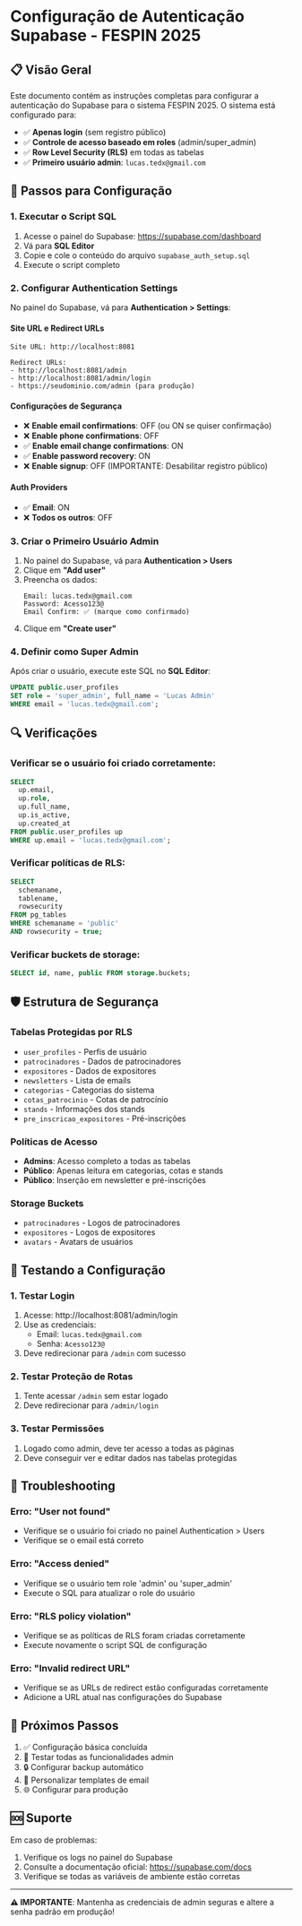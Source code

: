 # Configuração de Autenticação Supabase - FESPIN 2025

## 📋 Visão Geral

Este documento contém as instruções completas para configurar a autenticação do Supabase para o sistema FESPIN 2025. O sistema está configurado para:

- ✅ **Apenas login** (sem registro público)
- ✅ **Controle de acesso baseado em roles** (admin/super_admin)
- ✅ **Row Level Security (RLS)** em todas as tabelas
- ✅ **Primeiro usuário admin**: `lucas.tedx@gmail.com`

## 🚀 Passos para Configuração

### 1. Executar o Script SQL

1. Acesse o painel do Supabase: https://supabase.com/dashboard
2. Vá para **SQL Editor**
3. Copie e cole o conteúdo do arquivo `supabase_auth_setup.sql`
4. Execute o script completo

### 2. Configurar Authentication Settings

No painel do Supabase, vá para **Authentication > Settings**:

#### Site URL e Redirect URLs
```
Site URL: http://localhost:8081

Redirect URLs:
- http://localhost:8081/admin
- http://localhost:8081/admin/login
- https://seudominio.com/admin (para produção)
```

#### Configurações de Segurança
- ❌ **Enable email confirmations**: OFF (ou ON se quiser confirmação)
- ❌ **Enable phone confirmations**: OFF
- ✅ **Enable email change confirmations**: ON
- ✅ **Enable password recovery**: ON
- ❌ **Enable signup**: OFF (IMPORTANTE: Desabilitar registro público)

#### Auth Providers
- ✅ **Email**: ON
- ❌ **Todos os outros**: OFF

### 3. Criar o Primeiro Usuário Admin

1. No painel do Supabase, vá para **Authentication > Users**
2. Clique em **"Add user"**
3. Preencha os dados:
   ```
   Email: lucas.tedx@gmail.com
   Password: Acesso123@
   Email Confirm: ✅ (marque como confirmado)
   ```
4. Clique em **"Create user"**

### 4. Definir como Super Admin

Após criar o usuário, execute este SQL no **SQL Editor**:

```sql
UPDATE public.user_profiles 
SET role = 'super_admin', full_name = 'Lucas Admin'
WHERE email = 'lucas.tedx@gmail.com';
```

## 🔍 Verificações

### Verificar se o usuário foi criado corretamente:
```sql
SELECT 
  up.email,
  up.role,
  up.full_name,
  up.is_active,
  up.created_at
FROM public.user_profiles up
WHERE up.email = 'lucas.tedx@gmail.com';
```

### Verificar políticas de RLS:
```sql
SELECT 
  schemaname,
  tablename,
  rowsecurity
FROM pg_tables 
WHERE schemaname = 'public' 
AND rowsecurity = true;
```

### Verificar buckets de storage:
```sql
SELECT id, name, public FROM storage.buckets;
```

## 🛡️ Estrutura de Segurança

### Tabelas Protegidas por RLS
- `user_profiles` - Perfis de usuário
- `patrocinadores` - Dados de patrocinadores
- `expositores` - Dados de expositores
- `newsletters` - Lista de emails
- `categorias` - Categorias do sistema
- `cotas_patrocinio` - Cotas de patrocínio
- `stands` - Informações dos stands
- `pre_inscricao_expositores` - Pré-inscrições

### Políticas de Acesso
- **Admins**: Acesso completo a todas as tabelas
- **Público**: Apenas leitura em categorias, cotas e stands
- **Público**: Inserção em newsletter e pré-inscrições

### Storage Buckets
- `patrocinadores` - Logos de patrocinadores
- `expositores` - Logos de expositores
- `avatars` - Avatars de usuários

## 🧪 Testando a Configuração

### 1. Testar Login
1. Acesse: http://localhost:8081/admin/login
2. Use as credenciais:
   - Email: `lucas.tedx@gmail.com`
   - Senha: `Acesso123@`
3. Deve redirecionar para `/admin` com sucesso

### 2. Testar Proteção de Rotas
1. Tente acessar `/admin` sem estar logado
2. Deve redirecionar para `/admin/login`

### 3. Testar Permissões
1. Logado como admin, deve ter acesso a todas as páginas
2. Deve conseguir ver e editar dados nas tabelas protegidas

## 🚨 Troubleshooting

### Erro: "User not found"
- Verifique se o usuário foi criado no painel Authentication > Users
- Verifique se o email está correto

### Erro: "Access denied"
- Verifique se o usuário tem role 'admin' ou 'super_admin'
- Execute o SQL para atualizar o role do usuário

### Erro: "RLS policy violation"
- Verifique se as políticas de RLS foram criadas corretamente
- Execute novamente o script SQL de configuração

### Erro: "Invalid redirect URL"
- Verifique se as URLs de redirect estão configuradas corretamente
- Adicione a URL atual nas configurações do Supabase

## 📝 Próximos Passos

1. ✅ Configuração básica concluída
2. 🔄 Testar todas as funcionalidades admin
3. 🔒 Configurar backup automático
4. 📧 Personalizar templates de email
5. 🌐 Configurar para produção

## 🆘 Suporte

Em caso de problemas:
1. Verifique os logs no painel do Supabase
2. Consulte a documentação oficial: https://supabase.com/docs
3. Verifique se todas as variáveis de ambiente estão corretas

---

**⚠️ IMPORTANTE**: Mantenha as credenciais de admin seguras e altere a senha padrão em produção!